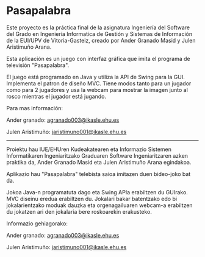 Pasapalabra
===========

Este proyecto es la práctica final de la asignatura Ingeniería del Software del Grado en Ingeniería Informatica de Gestión y Sistemas de Información de la EUI/UPV de Vitoria-Gasteiz, creado por Ander Granado Masid y Julen Aristimuño Arana.

Esta aplicación es un juego con interfaz gráfica que imita el programa de televisión "Pasapalabra".

El juego está programado en Java y utiliza la API de Swing para la GUI. Implementa el patron de diseño MVC. Tiene modos tanto para un jugador como para 2 jugadores y usa la webcam para mostrar la imagen junto al rosco mientras el jugador está jugando.

Para mas información:


  Ander granado: agranado003@ikasle.ehu.es 
  
  Julen Aristimuño: jaristimuno001@ikasle.ehu.es



-----------



Proiektu hau IUE/EHUren Kudeakatearen eta Informazio Sistemen Informatikaren Ingeniaritzako Graduaren Software Ingeniaritzaren azken praktika da, Ander Granado Masid eta Julen Aristimuño Arana egindakoa.

Aplikazio hau "Pasapalabra" telebista saioa imitazen duen bideo-joko bat da.

Jokoa Java-n programatuta dago eta Swing APIa erabiltzen du GUIrako. MVC diseinu eredua erabiltzen du. Jokalari bakar batentzako edo bi jokalarientzako moduak dauzka eta orgenagailuaren webcam-a erabiltzen du jokatzen ari den jokalaria bere roskoarekin erakusteko.

Informazio gehiagorako:


  Ander granado: agranado003@ikasle.ehu.es 

  Julen Aristimuño: jaristimuno001@ikasle.ehu.es
